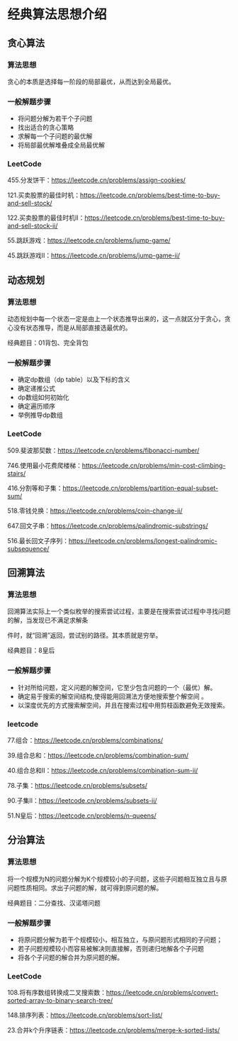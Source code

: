 # 经典算法思想介绍

## 贪心算法

### 算法思想

贪心的本质是选择每一阶段的局部最优，从而达到全局最优。

### 一般解题步骤

- 将问题分解为若干个子问题
- 找出适合的贪心策略
- 求解每一个子问题的最优解
- 将局部最优解堆叠成全局最优解

### LeetCode

455.分发饼干：https://leetcode.cn/problems/assign-cookies/

121.买卖股票的最佳时机：https://leetcode.cn/problems/best-time-to-buy-and-sell-stock/

122.买卖股票的最佳时机II：https://leetcode.cn/problems/best-time-to-buy-and-sell-stock-ii/

55.跳跃游戏：https://leetcode.cn/problems/jump-game/

45.跳跃游戏II：https://leetcode.cn/problems/jump-game-ii/

## 动态规划

### 算法思想

动态规划中每一个状态一定是由上一个状态推导出来的，这一点就区分于贪心，贪心没有状态推导，而是从局部直接选最优的。

经典题目：01背包、完全背包

### 一般解题步骤

- 确定dp数组（dp table）以及下标的含义
- 确定递推公式
- dp数组如何初始化
- 确定遍历顺序
- 举例推导dp数组

### LeetCode

509.斐波那契数：https://leetcode.cn/problems/fibonacci-number/

746.使用最小花费爬楼梯：https://leetcode.cn/problems/min-cost-climbing-stairs/

416.分割等和子集：https://leetcode.cn/problems/partition-equal-subset-sum/

518.零钱兑换：https://leetcode.cn/problems/coin-change-ii/

647.回文子串：https://leetcode.cn/problems/palindromic-substrings/

516.最长回文子序列：https://leetcode.cn/problems/longest-palindromic-subsequence/

## 回溯算法

### 算法思想

回溯算法实际上一个类似枚举的搜索尝试过程，主要是在搜索尝试过程中寻找问题的解，当发现已不满足求解条

件时，就“回溯”返回，尝试别的路径。其本质就是穷举。

经典题目：8皇后

### 一般解题步骤

- 针对所给问题，定义问题的解空间，它至少包含问题的一个（最优）解。
- 确定易于搜索的解空间结构,使得能用回溯法方便地搜索整个解空间 。
- 以深度优先的方式搜索解空间，并且在搜索过程中用剪枝函数避免无效搜索。

### leetcode

77.组合：https://leetcode.cn/problems/combinations/

39.组合总和：https://leetcode.cn/problems/combination-sum/

40.组合总和II：https://leetcode.cn/problems/combination-sum-ii/

78.子集：https://leetcode.cn/problems/subsets/

90.子集II：https://leetcode.cn/problems/subsets-ii/

51.N皇后：https://leetcode.cn/problems/n-queens/

## 分治算法

### 算法思想

将一个规模为N的问题分解为K个规模较小的子问题，这些子问题相互独立且与原问题性质相同。求出子问题的解，就可得到原问题的解。

经典题目：二分查找、汉诺塔问题

### 一般解题步骤

- 将原问题分解为若干个规模较小，相互独立，与原问题形式相同的子问题；
- 若子问题规模较小而容易被解决则直接解，否则递归地解各个子问题
- 将各个子问题的解合并为原问题的解。

### LeetCode

108.将有序数组转换成二叉搜索数：https://leetcode.cn/problems/convert-sorted-array-to-binary-search-tree/

148.排序列表：https://leetcode.cn/problems/sort-list/

23.合并k个升序链表：https://leetcode.cn/problems/merge-k-sorted-lists/

